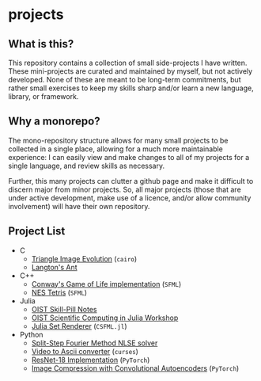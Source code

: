# projects

## What is this?

This repository contains a collection of small side-projects I have written.
These mini-projects are curated and maintained by myself, but not actively developed.
None of these are meant to be long-term commitments, but rather small exercises to keep my skills sharp and/or learn a new language, library, or framework.

## Why a monorepo?

The mono-repository structure allows for many small projects to be collected in a single place, allowing for a much more maintainable experience: I can easily view and make changes to all of my projects for a single language, and review skills as necessary.

Further, this many projects can clutter a github page and make it difficult to discern major from minor projects.
So, all major projects (those that are under active development, make use of a licence, and/or allow community involvement) will have their own repository.

## Project List

- C
  - [Triangle Image Evolution](C/Triangle-Image-Evolution/) (`cairo`)
  - [Langton's Ant](C/Langtons-Ant/)
- C++
  - [Conway's Game of Life implementation](C++/Game-of-Life/) (`SFML`)
  - [NES Tetris](C++/Tetris/) (`SFML`)
- Julia
  - [OIST Skill-Pill Notes](Julia/Skill-Pill/)
  - [OIST Scientific Computing in Julia Workshop](Julia/Workshop/)
  - [Julia Set Renderer](Julia/Fractal-Render/) (`CSFML.jl`)
- Python
  - [Split-Step Fourier Method NLSE solver](Python3/Split-Operator-Solver/)
  - [Video to Ascii converter](Python3/video2ascii/) (`curses`)
  - [ResNet-18 Implementation](Python3/ResNet-18/) (`PyTorch`)
  - [Image Compression with Convolutional Autoencoders](Python3/Conv-Autoencoder/) (`PyTorch`)
